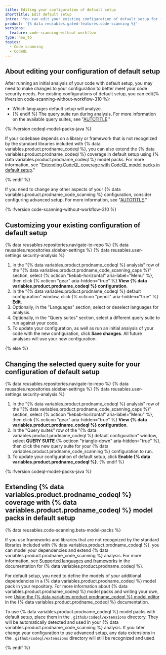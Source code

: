 ```yaml
---
title: Editing your configuration of default setup
shortTitle: Edit default setup
intro: 'You can edit your existing configuration of default setup for {% data variables.product.prodname_code_scanning %} to better meet your code security needs.'
product: '{% data reusables.gated-features.code-scanning %}'
versions:
  feature: code-scanning-without-workflow
type: how_to
topics:
  - Code scanning
  - CodeQL
---
```


## About editing your configuration of default setup

After running an initial analysis of your code with default setup, you may need to make changes to your configuration to better meet your code security needs. For existing configurations of default setup, you can edit{% ifversion code-scanning-without-workflow-310 %}:
- Which languages default setup will analyze.
- {% endif %} The query suite run during analysis. For more information on the available query suites, see "[AUTOTITLE](/code-security/code-scanning/managing-your-code-scanning-configuration/built-in-codeql-query-suites)."

{% ifversion codeql-model-packs-java %}

If your codebase depends on a library or framework that is not recognized by the standard libraries included with {% data variables.product.prodname_codeql %}, you can also extend the {% data variables.product.prodname_codeql %} coverage in default setup using {% data variables.product.prodname_codeql %} model packs. For more information, see "[Extending CodeQL coverage with CodeQL model packs in default setup](#extending-codeql-coverage-with-codeql-model-packs-in-default-setup)."

{% endif %}

If you need to change any other aspects of your {% data variables.product.prodname_code_scanning %} configuration, consider configuring advanced setup. For more information, see "[AUTOTITLE](/code-security/code-scanning/creating-an-advanced-setup-for-code-scanning/configuring-advanced-setup-for-code-scanning)."

{% ifversion code-scanning-without-workflow-310 %}
## Customizing your existing configuration of default setup

{% data reusables.repositories.navigate-to-repo %}
{% data reusables.repositories.sidebar-settings %}
{% data reusables.user-settings.security-analysis %}
1. In the "{% data variables.product.prodname_codeql %} analysis" row of the "{% data variables.product.prodname_code_scanning_caps %}" section, select {% octicon "kebab-horizontal" aria-label="Menu" %}, then click {% octicon "gear" aria-hidden="true" %} **View {% data variables.product.prodname_codeql %} configuration**.
1. In the "{% data variables.product.prodname_codeql %} default configuration" window, click {% octicon "pencil" aria-hidden="true" %} **Edit**.
1. Optionally, in the "Languages" section, select or deselect languages for analysis.
1. Optionally, in the "Query suites" section, select a different query suite to run against your code.
1. To update your configuration, as well as run an initial analysis of your code with the new configuration, click **Save changes**. All future analyses will use your new configuration.

{% else %}
## Changing the selected query suite for your configuration of default setup

{% data reusables.repositories.navigate-to-repo %}
{% data reusables.repositories.sidebar-settings %}
{% data reusables.user-settings.security-analysis %}
1. In the "{% data variables.product.prodname_codeql %} analysis" row of the "{% data variables.product.prodname_code_scanning_caps %}" section, select {% octicon "kebab-horizontal" aria-label="Menu" %}, then click {% octicon "gear" aria-hidden="true" %} **View {% data variables.product.prodname_codeql %} configuration**.
1. In the "Query suites" row of the "{% data variables.product.prodname_codeql %} default configuration" window, select **QUERY SUITE** {% octicon "triangle-down" aria-hidden="true" %}, then click the new query suite for your {% data variables.product.prodname_code_scanning %} configuration to run.
1. To update your configuration of default setup, click **Enable {% data variables.product.prodname_codeql %}**.
{% endif %}

{% ifversion codeql-model-packs-java %}

## Extending {% data variables.product.prodname_codeql %} coverage with {% data variables.product.prodname_codeql %} model packs in default setup

{% data reusables.code-scanning.beta-model-packs %}

If you use frameworks and libraries that are not recognized by the standard libraries included with {% data variables.product.prodname_codeql %}, you can model your dependencies and extend {% data variables.product.prodname_code_scanning %} analysis. For more information, see [Supported languages and frameworks](https://codeql.github.com/docs/codeql-overview/supported-languages-and-frameworks/) in the documentation for {% data variables.product.prodname_codeql %}.

For default setup, you need to define the models of your additional dependencies in a {% data variables.product.prodname_codeql %} model pack in your repository. For more information about {% data variables.product.prodname_codeql %} model packs and writing your own, see [Using the {% data variables.product.prodname_codeql %} model editor](https://codeql.github.com/docs/codeql-for-visual-studio-code/using-the-codeql-model-editor) in the {% data variables.product.prodname_codeql %} documentation.

To use {% data variables.product.prodname_codeql %} model packs with default setup, place them in the `.github/codeql/extensions` directory. They will be automatically detected and used in your {% data variables.product.prodname_code_scanning %} analysis. If you later change your configuration to use advanced setup, any data extensions in the `.github/codeql/extensions` directory will still be recognized and used.

{% endif %}